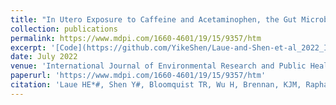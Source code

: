 ```yaml
---
title: "In Utero Exposure to Caffeine and Acetaminophen, the Gut Microbiome, and Neurodevelopmental Outcomes: A Prospective Birth Cohort Study"
collection: publications
permalink: https://www.mdpi.com/1660-4601/19/15/9357/htm
excerpt: '[Code](https://github.com/YikeShen/Laue-and-Shen-et-al_2022_IJERPH), https://github.com/YikeShen/Laue-and-Shen-et-al_2022_IJERPH'
date: July 2022
venue: 'International Journal of Environmental Research and Public Health'
paperurl: 'https://www.mdpi.com/1660-4601/19/15/9357/htm'
citation: 'Laue HE*#, Shen Y#, Bloomquist TR, Wu H, Brennan, KJM, Raphael C, Wilkie E, Gillet V, Desautels A, Abdelouahab N, Bellenger JP, Burris HH, Coull BA, Weisskopf MG, Zhang W, Takser L, Baccarelli AA. (2022). In utero exposure to caffeine and acetaminophen, the gut microbiome, and neurodevelopmental outcomes, a prospective birth cohort study. International Journal of Environmental Research and Public Health 19(15), 9357.'#equal contribution. 
---
```


